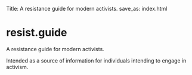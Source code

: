 Title: A resistance guide for modern activists.
save_as: index.html

# resist.guide
A resistance guide for modern activists.  

Intended as a source of information for individuals intending to engage in activism.  
